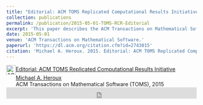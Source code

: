 ```yaml
---
title: "Editorial: ACM TOMS Replicated Computational Results Initiative"
collection: publications
permalink: /publication/2015-05-01-TOMS-RCR-Editorial
excerpt: 'This paper describes the ACM Transactions on Mathematical Software Replicated Computational Results Initiative.'
date: 2015-05-01
venue: 'ACM Transactions on Mathematical Software.'
paperurl: 'https://dl.acm.org/citation.cfm?id=2743015'
citation: 'Michael A. Heroux. 2015. Editorial: ACM TOMS Replicated Computational Results Initiative. ACM Trans. Math. Softw. 41, 3, Article 13 (June 2015), 5 pages. DOI: https://doi.org/10.1145/2743015'
---
```

<!--Editorial: ACM TOMS Replicated Computational Results Initiative</a> </td> </tr> -->
<!-- ACM DL Article: Editorial: ACM TOMS Replicated Computational Results Initiative -->
<div class="acmdlitem" id="item2743015"><img src="http://dl.acm.org/images/oa.gif" width="25" height="25" border="0" alt="ACM DL Author-ize service" style="vertical-align:middle"/><a href="http://dl.acm.org/authorize?N92718" title="Editorial: ACM TOMS Replicated Computational Results Initiative">Editorial: ACM TOMS Replicated Computational Results Initiative</a><div style="margin-left:25px"><a href="http://dl.acm.org/author_page.cfm?id=81100563444" >Michael A. Heroux</a><br />ACM Transactions on Mathematical Software (TOMS),&nbsp;2015</div></div>
<!-- ACM DL Bibliometrics: Editorial: ACM TOMS Replicated Computational Results Initiative-->
<div class="acmdlstat" id ="stats2743015"><iframe src="http://dl.acm.org/authorizestats?N92718" width="100%" height="30" scrolling="no" frameborder="0">frames are not supported</iframe></div>

